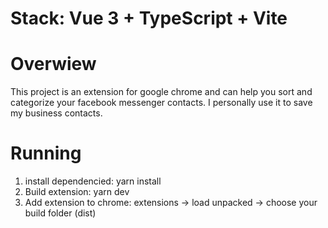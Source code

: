 # Stack: Vue 3 + TypeScript + Vite

# Overwiew
This project is an extension for google chrome and can help you sort and categorize your facebook messenger contacts. I personally use it to save my business contacts.

# Running

1. install dependencied: yarn install
2. Build extension: yarn dev
3. Add extension to chrome: extensions -> load unpacked -> choose your build folder (dist)

